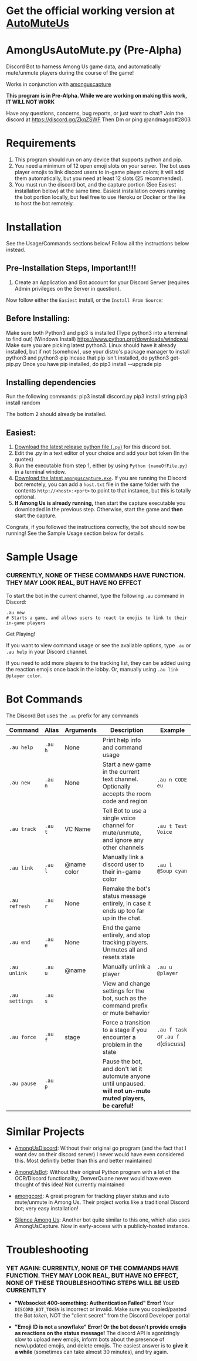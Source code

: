 # Get the official working version at [AutoMuteUs](https://github.com/denverquane/automuteus)
# AmongUsAutoMute.py (Pre-Alpha) 

Discord Bot to harness Among Us game data, and automatically mute/unmute players during the course of the game!

Works in conjunction with [amonguscapture](https://github.com/denverquane/amonguscapture)

**This program is in Pre-Alpha. While we are working on making this work, IT WILL NOT WORK**

Have any questions, concerns, bug reports, or just want to chat? Join the discord at https://discord.gg/ZkqZSWF Then Dm or ping @andmagdo#2803 

# Requirements

1. This program should run on any device that supports python and pip.
2. You need a minimum of 12 open emoji slots on your server. The bot uses player emojis to link discord users to in-game player colors; it will add them automatically, but you need at least 12 slots (25 recommended).
3. You must run the discord bot, and the capture portion (See Easiest installation below) at the same time. Easiest installation covers running the bot
portion locally, but feel free to use Heroku or Docker or the like to host the bot remotely.


# Installation

See the
Usage/Commands sections below! Follow all the instructions below instead.

## Pre-Installation Steps, Important!!!
1. Create an Application and Bot account for your Discord Server (requires Admin privileges on the Server in question).

Now follow either the `Easiest` install, or the `Install From Source`:

## Before Installing:
Make sure both Python3 and pip3 is installed (Type python3 into a terminal to find out)
(Windows Install) https://www.python.org/downloads/windows/ Make sure you are picking latest python3.
Linux should have it already installed, but if not (somehow), use your distro's package manager to install python3 and python3-pip
Incase that pip isn't installed, do python3 get-pip.py
Once you have pip installed, do pip3 install --upgrade pip

## Installing dependencies
Run the following commands:
pip3 install discord.py
pip3 install string
pip3 install random

The bottom 2 should already be installed.


## Easiest:
1. [Download the latest release python file (`.py`)](https://github.com/andmagdo/amongusdiscord.py/releases) for this discord bot.
2. Edit the .py in a text editor of your choice and add your bot token (In the quotes)
3. Run the executable from step 1, either by using `Python {nameOfFile.py}` in a terminal window.
4. [Download the latest `amonguscapture.exe`](https://github.com/denverquane/amonguscapture/releases). If you are running the Discord bot remotely,
you can add a `host.txt` file in the same folder with the contents `http://<host>:<port>` to point to that instance, but this is totally optional.
5. **If Among Us is already running,** then start the capture executable you downloaded in the previous step. Otherwise, start the game and **then** start the capture.

Congrats, if you followed the instructions correctly, the bot should now be running! See the Sample Usage section below for details.

# Sample Usage
### CURRENTLY, NONE OF THESE COMMANDS HAVE FUNCTION. THEY MAY LOOK REAL, BUT HAVE NO EFFECT
To start the bot in the current channel, type the following `.au` command in Discord:
```
.au new
# Starts a game, and allows users to react to emojis to link to their in-game players
```
Get Playing!

If you want to view command usage or see the available options, type `.au` or `.au help` in your Discord channel.

If you need to add more players to the tracking list, they can be added using the reaction emojis once back in the lobby. Or, manually using `.au link @player color`.

# Bot Commands
The Discord Bot uses the `.au` prefix for any commands

|Command| Alias | Arguments | Description | Example |
|---|---|---|---|---|
|`.au help`|`.au h`|None|Print help info and command usage||
|`.au new`|`.au n`|None|Start a new game in the current text channel. Optionally accepts the room code and region|`.au n CODE eu`|
|`.au track`|`.au t`|VC Name|Tell Bot to use a single voice channel for mute/unmute, and ignore any other channels|`.au t Test Voice`|
|`.au link`|`.au l`|@name color|Manually link a discord user to their in-game color|`.au l @Soup cyan`|
|`.au refresh`|`.au r`|None|Remake the bot's status message entirely, in case it ends up too far up in the chat.||
|`.au end`|`.au e`|None|End the game entirely, and stop tracking players. Unmutes all and resets state||
|`.au unlink`|`.au u`|@name|Manually unlink a player|`.au u @player`|
|`.au settings`|`.au s`||View and change settings for the bot, such as the command prefix or mute behavior||
|`.au force`|`.au f`|stage|Force a transition to a stage if you encounter a problem in the state|`.au f task` or `.au f d`(discuss)|
|`.au pause`|`.au p`||Pause the bot, and don't let it automute anyone until unpaused. **will not un-mute muted players, be careful!**||

# Similar Projects

- [AmongUsDiscord](https://github.com/denverquane/amongusdiscord): Without their original go program (and the fact that I want dev on their discord server) I never would have even considered this. Most definitly better than this and better maintained

- [AmongUsBot](https://github.com/alpharaoh/AmongUsBot): Without their original Python program
with a lot of the OCR/Discord functionality, DenverQuane never would have even thought of this idea! Not currently maintained

- [amongcord](https://github.com/pedrofracassi/amongcord): A great program for tracking player status and auto mute/unmute in Among Us.
Their project works like a traditional Discord bot; very easy installation!

- [Silence Among Us](https://github.com/tanndev/silence-among-us#silence-among-us): Another bot quite similar to this one, which also uses AmongUsCapture. Now in early-access with a publicly-hosted instance.

# Troubleshooting
### YET AGAIN: CURRENTLY, NONE OF THE COMMANDS HAVE FUNCTION. THEY MAY LOOK REAL, BUT HAVE NO EFFECT, NONE OF THESE TROUBLESHOOTING STEPS WILL BE USED CURRENTLTY

- **"Websocket 400-something: Authentication Failed" Error!**
Your `DISCORD_BOT_TOKEN` is incorrect or invalid. Make sure you copied/pasted the Bot *token*, NOT the "client secret" from the Discord Developer portal

- **"Emoji ID is not a snowflake" Error! Or the bot doesn't provide emojis as reactions on the status message!**
The discord API is agonizingly slow to upload new emojis, inform bots about the presence of new/updated emojis, and delete emojis.
The easiest answer is to **give it a while** (sometimes can take almost 30 minutes), and try again.


